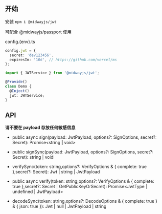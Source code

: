 ## 开始

安装 `npm i @midwayjs/jwt `

可配合 @midwayjs/passport 使用

config.{env}.ts

```ts
config.jwt = {
  secret: 'dev123456',
  expiresIn: '10d', // https://github.com/vercel/ms
};
```

```ts
import { JWTService } from '@midwayjs/jwt';

@Provide()
class Demo {
  @Inject()
  jwt: JWTService;
}
```

## API

**请不要在 payload 存放任何敏感信息**

- public async sign(payload: JwtPayload, options?: SignOptions, secret?: Secret): Promise<string | void>
- public signSync(payload: JwtPayload, options?: SignOptions, secret?: Secret): string | void

- verifySync(token: string,options?: VerifyOptions & { complete: true },secret?: Secret): Jwt | string | JwtPayload
- public async verify(token: string,options?: VerifyOptions & { complete: true },secret?: Secret | GetPublicKeyOrSecret): Promise<JwtType | undefined | JwtPayload>

- decodeSync(token: string,options?: DecodeOptions & { complete: true } & { json: true }): Jwt | null | JwtPayload | string
